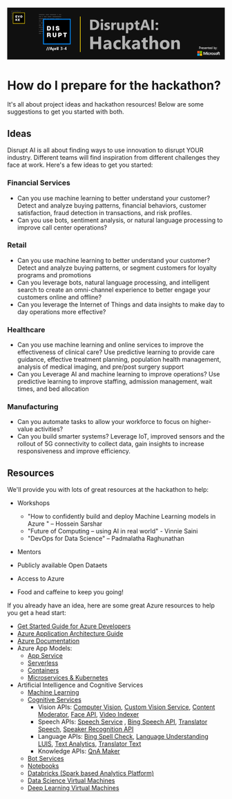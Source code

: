 ![](media/1c253bf5f390611493e677757d08f8d7.png)

# How do I prepare for the hackathon?

It's all about project ideas and hackathon resources! Below are some suggestions to get you started with both.

## Ideas

Disrupt AI is all about finding ways to use innovation to disrupt YOUR industry. Different teams will find inspiration from different challenges they face at work. Here&#39;s a few ideas to get you started:

### Financial Services­­­­

- Can you use machine learning to better understand your customer? Detect and analyze buying patterns, financial behaviors, customer satisfaction, fraud detection in transactions, and risk profiles.
- Can you use bots, sentiment analysis, or natural language processing to improve call center operations?

### Retail

- Can you use machine learning to better understand your customer? Detect and analyze buying patterns, or segment customers for loyalty programs and promotions
- Can you leverage bots, natural language processing, and intelligent search to create an omni-channel experience to better engage your customers online and offline?
- Can you leverage the Internet of Things and data insights to make day to day operations more effective?

### Healthcare

- Can you use machine learning and online services to improve the effectiveness of clinical care? Use predictive learning to provide care guidance, effective treatment planning, population health management, analysis of medical imaging, and pre/post surgery support
- Can you Leverage AI and machine learning to improve operations? Use predictive learning to improve staffing, admission management, wait times, and bed allocation

### Manufacturing

- Can you automate tasks to allow your workforce to focus on higher-value activities?
- Can you build smarter systems? Leverage IoT, improved sensors and the rollout of 5G connectivity to collect data, gain insights to increase responsiveness and improve efficiency.

## Resources

We&#39;ll provide you with lots of great resources at the hackathon to help:

- Workshops
  - &quot;How to confidently build and deploy Machine Learning models in Azure &quot; – Hossein Sarshar
  - &quot;Future of Computing – using AI in real world&quot;  - Vinnie Saini
  - &quot;DevOps for Data Science&quot; – Padmalatha Raghunathan

- Mentors
- Publicly available Open Dataets
- Access to Azure
- Food and caffeine to keep you going!

If you already have an idea, here are some great Azure resources to help you get a head start:

- [Get Started Guide for Azure Developers](https://docs.microsoft.com/en-us/azure/guides/developer/azure-developer-guide)
- [Azure Application Architecture Guide](https://docs.microsoft.com/en-us/azure/architecture/guide/)
- [Azure Documentation](https://docs.microsoft.com/en-us/azure/)
- Azure App Models:
  - [App Service](https://docs.microsoft.com/en-us/azure/app-service/)
  - [Serverless](https://docs.microsoft.com/en-us/azure/azure-functions/)
  - [Containers](https://docs.microsoft.com/en-us/azure/containers/)
  - [Microservices &amp; Kubernetes](https://docs.microsoft.com/en-us/azure/aks/)
- Artificial Intelligence and Cognitive Services
  - [Machine Learning](https://docs.microsoft.com/en-us/azure/machine-learning/)
  - [Cognitive Services](https://docs.microsoft.com/en-us/azure/cognitive-services/)
    - Vision APIs: [Computer Vision](https://docs.microsoft.com/azure/cognitive-services/computer-vision/), [Custom Vision Service](https://docs.microsoft.com/azure/cognitive-services/Custom-Vision-Service/home), [Content Moderator](https://docs.microsoft.com/azure/cognitive-services/content-moderator/overview), [Face API](https://docs.microsoft.com/azure/cognitive-services/face/), [Video Indexer](https://docs.microsoft.com/azure/cognitive-services/video-indexer/video-indexer-overview)
    - Speech APIs: [Speech Service](https://docs.microsoft.com/azure/cognitive-services/speech-service/) , [Bing Speech API](https://docs.microsoft.com/azure/cognitive-services/speech/home), [Translator Speech](https://docs.microsoft.com/azure/cognitive-services/translator-speech/), [Speaker Recognition API](https://docs.microsoft.com/azure/cognitive-services/speaker-recognition/home)
    - Language APIs: [Bing Spell Check](https://docs.microsoft.com/azure/cognitive-services/bing-spell-check/), [Language Understanding LUIS](https://docs.microsoft.com/azure/cognitive-services/luis/), [Text Analytics](https://docs.microsoft.com/azure/cognitive-services/text-analytics/), [Translator Text](https://docs.microsoft.com/azure/cognitive-services/translator/)
    - Knowledge APIs: [QnA Maker](https://docs.microsoft.com/azure/cognitive-services/qnamaker/index)
  - [Bot Services](https://docs.microsoft.com/en-us/azure/bot-service/?view=azure-bot-service-4.0)
  - [Notebooks](https://docs.microsoft.com/en-us/azure/notebooks/)
  - [Databricks (Spark based Analytics Platform)](https://docs.microsoft.com/en-us/azure/azure-databricks/what-is-azure-databricks)
  - [Data Science Virtual Machines](https://docs.microsoft.com/en-us/azure/machine-learning/data-science-virtual-machine/overview)
  - [Deep Learning Virtual Machines](https://docs.microsoft.com/en-us/azure/machine-learning/data-science-virtual-machine/deep-learning-dsvm-overview)

